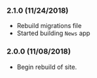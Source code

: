 ### 2.1.0 (11/24/2018)
* Rebuild migrations file
* Started building `News` app

### 2.0.0 (11/08/2018)
* Begin rebuild of site.
